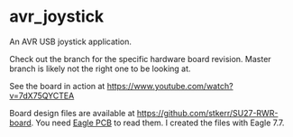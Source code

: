 # avr_joystick
An AVR USB joystick application.

Check out the branch for the specific hardware board revision. Master branch is likely not the right one to be looking at.

See the board in action at https://www.youtube.com/watch?v=7dX75QYCTEA

Board design files are available at https://github.com/stkerr/SU27-RWR-board. You need [Eagle PCB](https://en.wikipedia.org/wiki/EAGLE_(program)) to read them. I created the files with Eagle 7.7.
